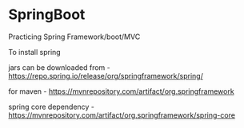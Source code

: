 # SpringBoot
Practicing Spring Framework/boot/MVC


To install spring

jars can be downloaded from - https://repo.spring.io/release/org/springframework/spring/

for maven - https://mvnrepository.com/artifact/org.springframework

spring core dependency - https://mvnrepository.com/artifact/org.springframework/spring-core

